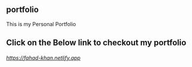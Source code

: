 ## portfolio
This is my Personal Portfolio

## Click on the Below link to checkout my portfolio
###### https://fahad-khan.netlify.app

